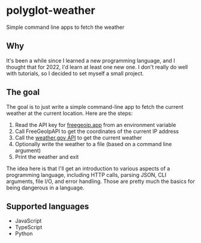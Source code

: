 # polyglot-weather
Simple command line apps to fetch the weather

## Why
It's been a while since I learned a new programming language, and I thought that for 2022, I'd learn at least one new
one. I don't really do well with tutorials, so I decided to set myself a small project.

## The goal
The goal is to just write a simple command-line app to fetch the current weather at the current location. Here are the steps:

1. Read the API key for [freegeoip.app](https://freegeoip.app/) from an environment variable
2. Call FreeGeoIpAPI to get the coordinates of the current IP address
3. Call the [weather.gov API](https://www.weather.gov/documentation/services-web-api) to get the current weather
4. Optionally write the weather to a file (based on a command line argument)
5. Print the weather and exit

The idea here is that I'll get an introduction to various aspects of a programming language, including HTTP calls, parsing
JSON, CLI arguments, file I/O, and error handling. Those are pretty much the basics for being dangerous in a language.

## Supported languages
* JavaScript
* TypeScript
* Python
